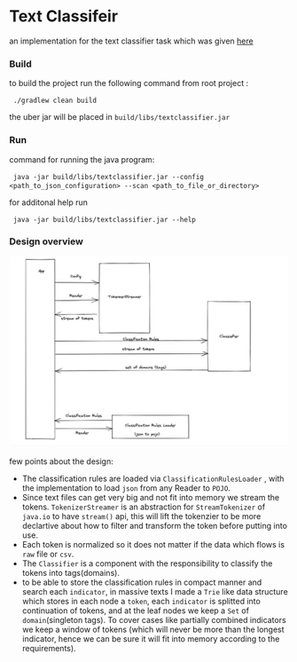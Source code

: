 
  
  
# Text Classifeir  
  
an implementation for the text classifier task which was given [here](/docs/Home-Assignment.pdf)  
  
### **Build**  
to build the project run the following command from root project :  
  
  
  

     ./gradlew clean build   

the uber jar will be placed in `build/libs/textclassifier.jar`  
  
  
  
### **Run**  
command for running the java program:  
  


     java -jar build/libs/textclassifier.jar --config <path_to_json_configuration> --scan <path_to_file_or_directory>   


for additonal help run  
  

     java -jar build/libs/textclassifier.jar --help  

### Design overview  
![overall design](docs/design.png)  
  
few points about the design:  
  
- The classification rules are loaded via `ClassificationRulesLoader` , with the implementation to load `json` from any Reader to `POJO`.  
- Since text files can get very big and not fit into memory we stream the tokens. `TokenizerStreamer` is an abstraction for `StreamTokenizer` of `java.io` to have `stream()` api, this will lift the tokenzier to be more declartive about how to filter and transform the token before putting into use.  
- Each token is normalized so it does not matter if the data which flows is `raw` file or `csv`.  
- The `Classifier` is a component with the responsibility to classify the tokens into tags(domains).  
- to be able to store the classification rules in compact manner and search each `indicator`, in massive texts I made a `Trie` like data structure which stores in each node a `token`, each `indicator` is splitted into continuation of tokens, and at the leaf nodes we keep a `Set` of `domain`(singleton tags). To cover cases like partially combined indicators we keep a window of tokens (which will never be more than the longest indicator, hence we can be sure it will fit into memory according to the requirements).
